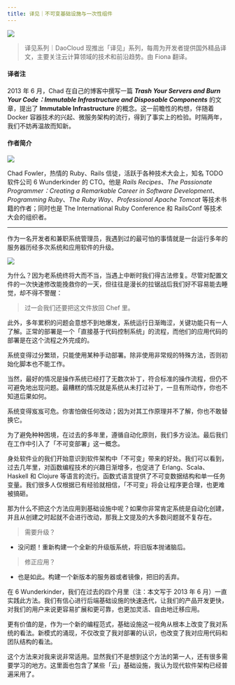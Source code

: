 ```yaml
---
title: 译见｜不可变基础设施与一次性组件
---
```


<!-- reviewed by fiona -->

![](http://7xi8kv.com5.z0.glb.qiniucdn.com/yijian-6-1.jpg)

> 译见系列｜DaoCloud 现推出「译见」系列，每周为开发者提供国外精品译文，主要关注云计算领域的技术和前沿趋势。由 Fiona 翻译。

#### 译者注

2013 年 6 月，Chad 在自己的博客中撰写一篇 ***Trash Your Servers and Burn Your Code：Immutable Infrastructure and Disposable Components*** 的文章，提出了 **Immutable Infrastructure** 的概念。这一前瞻性的构想，伴随着 Docker 容器技术的兴起、微服务架构的流行，得到了事实上的检验。时隔两年，我们不妨再温故而知新。

#### 作者简介

![](http://7xi8kv.com5.z0.glb.qiniucdn.com/yijian-6-2.png)

Chad Fowler，热情的 Ruby、Rails 信徒，活跃于各种技术大会上，知名 TODO 软件公司 6 Wunderkinder 的 CTO。他是 *Rails Recipes*、*The Passionate Programmer：Creating a Remarkable Career in Software Development*、*Programming Ruby*、*The Ruby Way*、*Professional Apache Tomcat* 等技术书籍的作者；同时也是 The International Ruby Conference 和 RailsConf 等技术大会的组织者。

---

作为一名开发者和兼职系统管理员，我遇到过的最可怕的事情就是一台运行多年的服务器历经多次系统和应用软件的升级。

![](http://7xi8kv.com5.z0.glb.qiniucdn.com/yijian-6-3.jpg)

为什么？因为老系统终将大而不当，当遇上中断时我们得古法修复。尽管对配置文件的一次快速修改能挽救你的一天，但往往是漫长的拉锯战后我们好不容易能去睡觉，却不得不警醒：

> 过一会我们还要把这文件放回 Chef 里。

此外，多年累积的问题会意想不到地爆发，系统运行日渐晦涩，关键功能只有一人了解。正常的部署是一个「直接基于代码控制系统」的流程，而他们的应用代码的部署是在这个流程之外完成的。

系统变得过分繁琐，只能使用某种手动部署。除非使用非常规的特殊方法，否则初始化脚本也不能工作。

当然，最好的情况是操作系统已经打了无数次补丁，符合标准的操作流程，但仍不可避免地出现问题。最糟糕的情况就是系统从未打过补丁，一旦有所动作，你也不知道后果如何。

系统变得岌岌可危。你害怕做任何改动；因为对其工作原理并不了解，你也不敢替换它。

为了避免种种困境，在过去的多年里，遵循自动化原则，我们多方设法。最后我们在工作中引入了「不可变部署」这一概念。

身处软件业的我们开始意识到软件架构中「不可变」带来的好处。我们可以看到，过去几年里，对函数编程技术的兴趣日渐增多，也促进了 Erlang、Scala、Haskell 和 Clojure 等语言的流行。函数式语言提供了不可变数据结构和单一任务变量。我们很多人仅根据已有经验就相信，「不可变」将会让程序更合理，也更难被搞砸。

那为什么不把这个方法应用到基础设施中呢？如果你非常肯定系统是自动化创建，并且从创建之时起就不会进行改动，那我上文提及的大多数问题就不复存在。

> 需要升级？
- 没问题！重新构建一个全新的升级版系统，将旧版本抛诸脑后。

> 修正应用？
- 也是如此。构建一个新版本的服务器或者镜像，把旧的丢弃。

在 6 Wunderkinder，我们在过去的四个月里（注：本文写于 2013 年 6 月）一直实践此方法。我们有信心进行后端基础设施的快速迭代，让我们的产品开发更快，对我们的用户来说更容易扩展和更可靠，也更加灵活、自由地迁移应用。

更有价值的是，作为一个新的编程范式，基础设施这一视角从根本上改变了我对系统的看法。新模式的涌现，不仅改变了我对部署的认识，也改变了我对应用代码和团队结构的看法。

这个方法来对我来说非常适用。显然我们不是想到这个方法的第一人，还有很多需要学习的地方。这里面也包含了某些「云」基础设施，我认为现代软件架构已经普遍采用了。